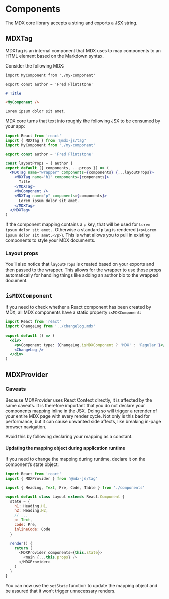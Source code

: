 # Components

The MDX core library accepts a string and exports a JSX string.

## MDXTag

MDXTag is an internal component that MDX uses to map components to an HTML
element based on the Markdown syntax.

Consider the following MDX:

```markdown
import MyComponent from './my-component'

export const author = 'Fred Flintstone'

# Title

<MyComponent />

Lorem ipsum dolor sit amet.
```

MDX core turns that text into roughly the following JSX to be consumed by your
app:

```jsx
import React from 'react'
import { MDXTag } from '@mdx-js/tag'
import MyComponent from './my-component'

export const author = 'Fred Flintstone'

const layoutProps = { author }
export default ({ components, ...props }) => (
  <MDXTag name="wrapper" components={components} {...layoutProps}>
    <MDXTag name="h1" components={components}>
      Title
    </MDXTag>
    <MyComponent />
    <MDXTag name="p" components={components}>
      Lorem ipsum dolor sit amet.
    </MDXTag>
  </MDXTag>
)
```

If the component mapping contains a `p` key, that will be used for
`Lorem ipsum dolor sit amet.`.
Otherwise a standard `p` tag is rendered (`<p>Lorem ipsum dolor sit amet.</p>`).
This is what allows you to pull in existing components to style your MDX
documents.

### Layout props

You’ll also notice that `layoutProps` is created based on your exports
and then passed to the wrapper.  This allows for the wrapper to use
those props automatically for handling things like adding an author
bio to the wrapped document.

## `isMDXComponent`

If you need to check whether a React component has been created by MDX,
all MDX components have a static property `isMDXComponent`:

```jsx
import React from 'react'
import ChangeLog from '../changelog.mdx'

export default () => (
  <div>
    <p>Component type: {ChangeLog.isMDXComponent ? 'MDX' : 'Regular'}</p>
    <ChangeLog />
  </div>
)
```

## MDXProvider


### Caveats

Because MDXProvider uses React Context directly, it is affected by the same caveats. It is therefore important that you do not declare your components mapping inline in the JSX. Doing so will trigger a rerender of your entire MDX page with every render cycle. Not only is this bad for performance, but it can cause unwanted side affects, like breaking in-page browser navigation.

Avoid this by following declaring your mapping as a constant.

#### Updating the mapping object during application runtime

If you need to change the mapping during runtime, declare it on the componentʼs state object:

```js
import React from 'react'
import { MDXProvider } from '@mdx-js/tag'

import { Heading, Text, Pre, Code, Table } from './components'

export default class Layout extends React.Component {
  state = {
    h1: Heading.H1,
    h2: Heading.H2,
    // ...
    p: Text,
    code: Pre,
    inlineCode: Code
  }

  render() {
    return (
      <MDXProvider components={this.state}>
        <main {...this.props} />
      </MDXProvider>
    )
  }
}
```

You can now use the `setState` function to update the mapping object and be assured that it wonʼt trigger unnecessary renders.

[context-caveats]: https://reactjs.org/docs/context.html#caveats
